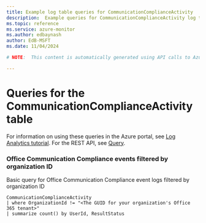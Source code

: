 ```yaml
---
title: Example log table queries for CommunicationComplianceActivity
description:  Example queries for CommunicationComplianceActivity log table
ms.topic: reference
ms.service: azure-monitor
ms.author: edbaynash
author: EdB-MSFT
ms.date: 11/04/2024

# NOTE:  This content is automatically generated using API calls to Azure. Any edits made on these files will be overwritten in the next run of the script. 

---
```


# Queries for the CommunicationComplianceActivity table

For information on using these queries in the Azure portal, see [Log Analytics tutorial](/azure/azure-monitor/logs/log-analytics-tutorial). For the REST API, see [Query](/rest/api/loganalytics/query).


### Office Communication Compliance events filtered by organization ID  


Basic query for Office Communication Compliance event logs filtered by organization ID  

```query
CommunicationComplianceActivity
| where OrganizationId != "<The GUID for your organization's Office 365 tenant>"
| summarize count() by UserId, ResultStatus
```


